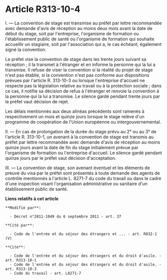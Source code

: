 # Article R313-10-4

I. ― La convention de stage est transmise au préfet par lettre recommandée avec demande d'avis de réception au moins deux
mois avant la date de début du stage, soit par l'entreprise, l'organisme de formation ou l'établissement public de santé ou
l'organisme de formation qui souhaite accueillir un stagiaire, soit par l'association qui a, le cas échéant, également signé
la convention. 

Le préfet vise la convention de stage dans les trente jours suivant sa réception ; il la transmet à l'étranger et en informe
la personne qui la lui a transmise. Il refuse de viser la convention si la réalité du projet de stage n'est pas établie, si
la convention n'est pas conforme aux dispositions prévues par l'article R. 313-10-3 ou lorsque l'entreprise d'accueil ne
respecte pas la législation relative au travail ou à la protection sociale ; dans ce cas, il notifie sa décision de refus à
l'étranger et renvoie la convention à la personne qui la lui a transmise. Le silence gardé pendant trente jours par le préfet
vaut décision de rejet. 

Les délais mentionnés aux deux alinéas précédents sont ramenés à respectivement un mois et quinze jours lorsque le stage
relève d'un programme de coopération de l'Union européenne ou intergouvernemental. 

II. ― En cas de prolongation de la durée du stage prévu au 2° ou au 3° de l'article R. 313-10-1, un avenant à la convention
de stage est transmis au préfet par lettre recommandée avec demande d'avis de réception au moins quinze jours avant la date
de fin du stage initialement prévue par l'organisme de formation ou l'entreprise d'accueil. Le silence gardé pendant quinze
jours par le préfet vaut décision d'acceptation. 

III. ― La convention de stage, son avenant éventuel et les éléments de preuve du visa par le préfet sont présentés à toute
demande des agents de contrôle mentionnés à l'article L. 8271-7 du code du travail ou dans le cadre d'une inspection visant
l'organisation administrative ou sanitaire d'un établissement public de santé.

**Liens relatifs à cet article**

	**Modifié par**:

	  - Décret n°2011-1049 du 6 septembre 2011 - art. 37

	**Cité par**:

	  - Code de l'entrée et du séjour des étrangers et ... - art. R832-1 (V)

	**Cite**:

	  - Code de l'entrée et du séjour des étrangers et du droit d'asile. - art. R313-10-1
	  - Code de l'entrée et du séjour des étrangers et du droit d'asile. - art. R313-10-3
	  - Code du travail - art. L8271-7
